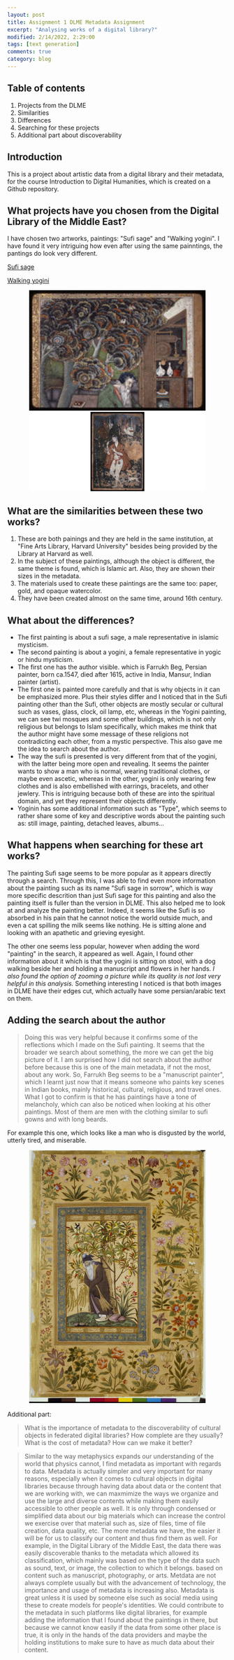 ```yaml
---
layout: post
title: Assignment 1 DLME Metadata Assignment
excerpt: "Analysing works of a digital library?"
modified: 2/14/2022, 2:29:00
tags: [text generation]
comments: true
category: blog
---
```



## Table of contents
1. Projects from the DLME
2. Similarities
3. Differences
4. Searching for these projects
5. Additional part about discoverability

## Introduction
This is a project about artistic data from a digital library and their metadata, for the course Introduction to Digital Humanities, which is created on a Github repository.

## What projects have you chosen from the Digital Library of the Middle East?

I have chosen two artworks, paintings: "Sufi sage" and "Walking yogini". I have found it very intriguing how even after using the same painntings, the pantings do look very different. 

[Sufi sage](https://dlmenetwork.org/library/catalog/harvard_scw-7203)

[Walking yogini](https://dlmenetwork.org/library/catalog/harvard_scw-7039)

<img src="/assets/Sufi.jpeg" style="width:80%; height:50%; margin-left:10%;" />
<img src="/assets/walking yogini.png" style="width:80%; height:50%; margin-left:10%;" />


## What are the similarities between these two works?

1. These are both painings and they are held in the same institution, at "Fine Arts Library, Harvard University" besides being provided by the Library at Harvard as well. 
2. In the subject of these paintings, although the object is different, the same theme is found, which is Islamic art. Also, they are shown their sizes in the metadata.
3. The materials used to create these paintings are the same too: paper, gold, and opaque watercolor. 
4. They have been created almost on the same time, around 16th century.

## What about the differences?

- The first painting is about a sufi sage, a male representative in islamic mysticism.
- The second painting is about a yogini, a female representative in yogic or hindu mysticism. 
- The first one has the author visible. which is Farrukh Beg, Persian painter, born ca.1547, died after 1615, active in India, Mansur, Indian painter (artist).
- The first one is painted more carefully and that is why objects in it can be emphasized more. Plus their styles differ and I noticed that in the Sufi painting other than the Sufi, other objects are mostly secular or cultural such as vases, glass, clock, oil lamp, etc, whereas in the Yogini painting, we can see twi mosques and some other buildings, which is not only religious but belongs to Islam specifically, which makes me think that the author might have some message of these religions not contradicting each other, from a mystic perspective. This also gave me the idea to search about the author.
- The way the sufi is presented is very different from that of the yogini, with the latter being more open and revealing. It seems the painter wants to show a man who is normal, wearing traditional clothes, or maybe even ascetic, whereas in the other, yogini is only wearing few clothes and is also embellished with earrings, bracelets, and other jewlery. This is intriguing because both of these are into the spiritual domain, and yet they represent their objects differently.
- Yoginin has some additional information such as "Type", which seems to rather share some of key and descriptive words about the painting such as: still image, painting, detached leaves, albums...

## What happens when searching for these art works?

The painting Sufi sage seems to be more popular as it appears directly through a search. Through this, I was able to find even more information about the painting such as its name "Sufi sage in sorrow", which is way more specific descrition than just Sufi sage for this painting and also the painting itself is fuller than the version in DLME. This also helped me to look at and analyze the painting better. Indeed, it seems like the Sufi is so absorbed in his pain that he cannot notice the world outside much, and even a cat spilling the milk seems like nothing. He is sitting alone and looking with an apathetic and grieving eyesight. 

The other one seems less popular, however when adding the word "painting" in the search, it appeared as well. Again, I found other information about it which is that the yogini is sitting on stool, with a dog walking beside her and holding a manuscript and flowers in her hands. _I also found the option of zooming a picture while its quality is not lost very helpful in this analysis._
Something interesting I noticed is that both images in DLME have their edges cut, which actually have some persian/arabic text on them. 

## Adding the search about the author
> Doing this was very helpful because it confirms some of the reflections which I made on the Sufi painting. It seems that the broader we search about something, the more we can get the big picture of it. I am surprised how I did not search about the author before because this is one of the main metadata, if not the most, about any work. So, Farrukh Beg seems to be a "manuscript painter", which I learnt just now that it means someone who paints key scenes in Indian books, mainly historical, cultural, religious, and travel ones. What I got to confirm is that he has paintings have a tone of melancholy, which can also be noticed when looking at his other paintings. Most of them are men with the clothing similar to sufi gowns and with long beards. 

For example this one, which looks like a man who is disgusted by the world, utterly tired, and miserable.

<img src="/images/second sufi.jpeg" style="width:80%; height:50%; margin-left:10%;" />


Additional part:
> What is the importance of metadata to the discoverability of cultural objects in federated digital libraries?  How complete are they usually? What is the cost of metadata? How can we make it better? 

> Similar to the way metaphysics expands our understanding of the world that physics cannot, I find metadata as important with regards to data. Metadata is actually simpler and very important for many reasons, especially when it comes to cultural objects in digital libraries because through having data about data or the content that we are working with, we can maxmimize the ways we organize and use the large and diverse contents while making them easily accessible to other people as well. It is only through condensed or simplified data about our big materials which can increase the control we exercise over that material such as, size of files, time of file creation, data quality, etc. The more metadata we have, the easier it will be for us to classify our content and thus find them as well. 
For example, in the Digital Library of the Middle East, the data there was easily discoverable thanks to the metadata which allowed its classification, which mainly was based on the type of the data such as sound, text, or image, the collection to which it belongs. based on content such as manuscript, photography, or arts.
Metdata are not always complete usually but with the advancement of technology, the importance and usage of metadata is increasing also. 
Metadata is great unless it is used by someone else such as social media using these to create models for people's identities. We could contribute to the metadata in such platforms like digital libraries, for example adding the information that I found about the paintings in there, but because we cannot know easily if the data from some other place is true, it is only in the hands of the data providers and maybe the holding institutions to make sure to have as much data about their content.



